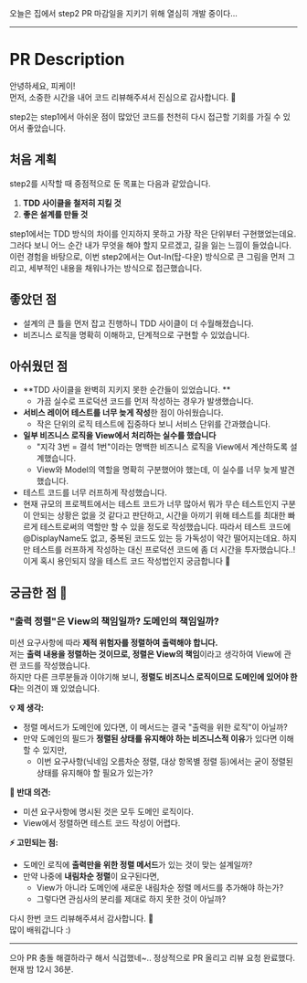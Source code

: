 오늘은 집에서  step2 PR 마감일을 지키기 위해 열심히 개발 중이다...


- - -


# PR Description

안녕하세요, 피케이!  
먼저, 소중한 시간을 내어 코드 리뷰해주셔서 진심으로 감사합니다. 🙌 

step2는 step1에서 아쉬운 점이 많았던 코드를 천천히 다시 접근할 기회를 가질 수 있어서 좋았습니다.

## 처음 계획  

step2를 시작할 때 중점적으로 둔 목표는 다음과 같았습니다.  

1. **TDD 사이클을 철저히 지킬 것**  
2. **좋은 설계를 만들 것**  

step1에서는 TDD 방식의 차이를 인지하지 못하고 가장 작은 단위부터 구현했었는데요.  
그러다 보니 어느 순간 내가 무엇을 해야 할지 모르겠고, 길을 잃는 느낌이 들었습니다.  
이런 경험을 바탕으로, 이번 step2에서는 Out-In(탑-다운) 방식으로 큰 그림을 먼저 그리고, 세부적인 내용을 채워나가는 방식으로 접근했습니다.  

## 좋았던 점  

- 설계의 큰 틀을 먼저 잡고 진행하니 TDD 사이클이 더 수월해졌습니다.  
- 비즈니스 로직을 명확히 이해하고, 단계적으로 구현할 수 있었습니다.  

## 아쉬웠던 점  

- **TDD 사이클을 완벽히 지키지 못한 순간들이 있었습니다. **
  - 가끔 실수로 프로덕션 코드를 먼저 작성하는 경우가 발생했습니다.  
- **서비스 레이어 테스트를 너무 늦게 작성**한 점이 아쉬웠습니다.  
  - 작은 단위의 로직 테스트에 집중하다 보니 서비스 단위를 간과했습니다.  
- **일부 비즈니스 로직을 View에서 처리하는 실수를 했습니다**  
  - "지각 3번 = 결석 1번"이라는 명백한 비즈니스 로직을 View에서 계산하도록 설계했습니다.  
  - View와 Model의 역할을 명확히 구분했어야 했는데, 이 실수를 너무 늦게 발견했습니다.  
- 테스트 코드를 너무 러프하게 작성했습니다.
 -  현재 규모의 프로젝트에서는 테스트 코드가 너무 많아서 뭐가 무슨 테스트인지 구분이 안되는 상황은 없을 것 같다고 판단하고, 시간을 아끼기 위해 테스트를 최대한 빠르게 테스트로써의 역할만 할 수 있을 정도로 작성했습니다. 따라서 테스트 코드에 @DisplayName도 없고, 중복된 코드도 있는 등 가독성이 약간 떨어지는데요. 하지만 테스트를 러프하게 작성하는 대신 프로덕션 코드에 좀 더 시간을 투자했습니다..! 이게 혹시 용인되지 않을 테스트 코드 작성법인지 궁금합니다 🥺 

## 궁금한 점 🤔  

### "출력 정렬"은 View의 책임일까? 도메인의 책임일까?  

미션 요구사항에 따라 **제적 위험자를 정렬하여 출력해야 합니다.**  
저는 **출력 내용을 정렬하는 것이므로, 정렬은 View의 책임**이라고 생각하여 View에 관련 코드를 작성했습니다.  
하지만 다른 크루분들과 이야기해 보니, **정렬도 비즈니스 로직이므로 도메인에 있어야 한다**는 의견이 꽤 있었습니다.  

**💡 제 생각:**  
- 정렬 메서드가 도메인에 있다면, 이 메서드는 결국 "출력을 위한 로직"이 아닐까?  
- 만약 도메인의 필드가 **정렬된 상태를 유지해야 하는 비즈니스적 이유**가 있다면 이해할 수 있지만,  
  - 이번 요구사항(닉네임 오름차순 정렬, 대상 항목별 정렬 등)에서는 굳이 정렬된 상태를 유지해야 할 필요가 있는가?  

**🧐 반대 의견:**  
- 미션 요구사항에 명시된 것은 모두 도메인 로직이다.  
- View에서 정렬하면 테스트 코드 작성이 어렵다.  

**⚡ 고민되는 점:**  
- 도메인 로직에 **출력만을 위한 정렬 메서드**가 있는 것이 맞는 설계일까?  
- 만약 나중에 **내림차순 정렬**이 요구된다면,  
  - View가 아니라 도메인에 새로운 내림차순 정렬 메서드를 추가해야 하는가?  
  - 그렇다면 관심사의 분리를 제대로 하지 못한 것이 아닐까?  


다시 한번 코드 리뷰해주셔서 감사합니다. 🙏  
많이 배워갑니다 :)










- - -

으아 PR 충돌 해결하라구 해서 식겁했네~..
정상적으로 PR 올리고 리뷰 요청 완료했다. 현재 밤 12시 36분.